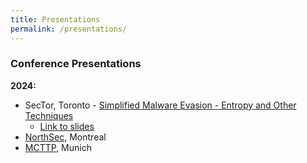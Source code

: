 ```yaml
---
title: Presentations
permalink: /presentations/
---
```


### Conference Presentations

**2024:**
- SecTor, Toronto - [Simplified Malware Evasion - Entropy and Other Techniques](https://www.blackhat.com/sector/2024/briefings/schedule/index.html#simplified-malware-evasion---entropy-and-other-techniques-40874)
    - [Link to slides](https://i.blackhat.com/SecTor-2024/Sector-24-Summerhill-SimplifiedMalwareEvasion.pdf)
- [NorthSec](https://cfp.nsec.io/2024/talk/DMJEK9/), Montreal
- [MCTTP](https://www.mcttp.de/2024-talk-will-summerhill), Munich
